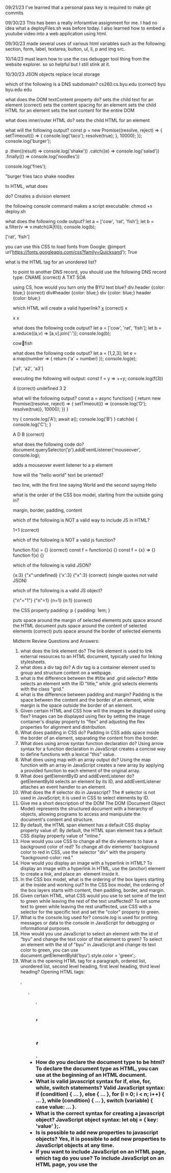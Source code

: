 09/21/23
I've learned that a personal pass key is required to make git commits

09/30/23
This has been a really inforamtive assignment for me. I had no idea what a deployFiles.sh was before today. I also learned how to embed a youtube video into a web application using html.

09/30/23
made several uses of various html variables such as the following: section, form, label, textarea, button, ul, li, p and img src.

10/14/23
must learn how to use the css debugger tool thing from the website explorer. so so helpful but I still stink at it.

10/30/23
JSON objects replace local storage

which of the following is a DNS subdomain?
cs260.cs.byu.edu (correct)
byu
byu.edu
edu

what does the DOM textContent property do?
sets the child text for an element (correct)
sets the content spacing for an element
sets the child HTML for an element
sets the text content for the entire DOM

what does inner/outer HTML do?
sets the child HTML for an element

what will the following output?
 const p = new Promise((resolve, reject) => {
    setTimeout(() => {
        console.log('taco');
        resolve(true);
    }, 10000);
 });
 console.log('burger');

 p
 .then((result) => console.log('shake'))
 .catch((e) => console.log('salad'))
 .finally(() => console.log('noodles'))

 console.log('fries');

"burger fries taco shake noodles

In HTML, what does <div> do?
Creates a division element

the following console command makes a script executable:
chmod +x deploy.sh

what does the following code output?
let a = ['cow', 'rat', 'fish'];
let b = a.filter(v => v.match(/A|f/i));
console.log(b);

['rat', 'fish']

you can use this CSS to load fonts from Google:
@import url'https://fonts.googleapis.com/css?family=Quicksand');
True

what is the HTML tag for an unordered list?
<ul>

to point to another DNS record, you should use the following DNS record type:
CNAME (correct)
A
TXT
SOA

using CS, how would you turn only the BYU text blue?
div.header {color: blue;} (correct)
div#header {color: blue;}
div {color: blue;}
header {color: blue;}

which HTML will create a valid hyperlink?
<a href='https://c.com'>x</a> (correct)
<a src=...>x</a>
<link src=...>x</a>
<link href=...>x</a>

what does the following code output?
let a = ['cow', 'rat', 'fish'];
let b = a.reduce((a,v) => [a,v].join(':'));
console.log(b);

cow:rat:fish

what does the following code output?
let a = [1,2,3];
let e = a.map(number => {
    return ('a' + number)
});
console.log(e);

['a1', 'a2', 'a3']

executing the following will output:
const f = y => ++y;
console.log(f(3))

4 (correct)
undefined
3
2

what will the following output?
const a = async function() {
    return new Promise((resolve, reject) => {
        setTimeout(() => {console.log('D'); resolve(true)}, 10000);
    })
}

try {
    console.log('A');
    await a();
    console.log('B')
} catch(e) {
    console.log('C');
}

A D B (correct)

what does the following code do?
document.querySelector('p').addEventListener('mouseover', console.log);

adds a mouseover event listener to a p element

how will the "hello world" text be oriented?

two line, with the first line saying World and the second saying Hello

what is the order of the CSS box model, starting from the outside going in?

margin, border, padding, content

which of the following is NOT a valid way to include JS in HTML?

<javascript>1+1</javascript> (correct)
<div onclick='1+1'/>
<script>1+1</script>

which of the following is NOT a valid js function?

function f(x) = {} (correct)
const f = function(x) {}
const f = {x} => {}
function f(x) {}

which of the following is valid JSON?

{x:3}
{"x":undefined}
{'x':3}
{"x":3} (correct) (single quotes not valid JSON)

which of the following is a valid JS object?

{"n"="1"}
{"n"=1}
{n=1}
{n:1} (correct)

the CSS property padding:
p {
    padding: 1em;
}

puts space around the margin of selected elements
puts space around the HTML document
puts space around the content of selected elements (correct)
puts space around the border of selected elements

Midterm Review Questions and Answers:

1. what does the link element do?
The link element is used to link external resources to an HTML document, typically used for linking stylesheets.
2. what does a div tag do?
A div tag is a container element used to group and structure content on a webpage.
3. what is the difference between the #title and .grid selector?
#title selects an element with the ID "title," while .grid selects elements with the class "grid."
4. what is the difference between padding and margin?
Padding is the space between the content and the border of an element, while margin is the space outside the border of an element.
5. Given certain HTML and CSS how will the images be displayed using flex?
Images can be displayed using flex by setting the image container's display property to "flex" and adjusting the flex properties for alignment and distribution.
6. What does padding in CSS do?
Padding in CSS adds space inside the border of an element, separating the content from the border.
7. What does using arrow syntax function declaration do?
Using arrow syntax for a function declaration in JavaScript creates a concise way to define functions with a lexical "this" value.
8. What does using map with an array output do?
Using the map function with an array in JavaScript creates a new array by applying a provided function to each element of the original array.
9. What does getElementByID and addEventListener do?
getElementById selects an element by its ID, and addEventListener attaches an event handler to an element.
10. What does the # selector do in Javascript?
The # selector is not used in JavaScript; it is used in CSS to select elements by ID.
11. Give me a short description of the DOM
The DOM (Document Object Model) represents the structured document with a hierarchy of objects, allowing programs to access and manipulate the document's content and structure.
12. By default, the HTML span element has a default CSS display property value of:
By default, the HTML span element has a default CSS display property value of "inline."
13. How would you use CSS to change all the div elements to have a background color of red?
To change all div elements' background color to red in CSS, use the selector "div" with the property "background-color: red."
14. How would you display an image with a hyperlink in HTML?
To display an image with a hyperlink in HTML, use the <a> (anchor) element to create a link, and place an <img> element inside it.
15. In the CSS box model, what is the ordering of the box layers starting at the inside and working out?
In the CSS box model, the ordering of the box layers starts with content, then padding, border, and margin.
16. Given certain HTML, what CSS would you use to set some of the text to green while leaving the rest of the text unaffected?
To set some text to green while leaving the rest unaffected, use CSS with a selector for the specific text and set the "color" property to green.
17. What is the console.log used for?
console.log is used for printing messages or data to the console in JavaScript for debugging or informational purposes.
18. How would you use JavaScript to select an element with the id of “byu” and change the text color of that element to green?
To select an element with the id of "byu" in JavaScript and change its text color to green, you can use document.getElementById('byu').style.color = 'green';.
19. What is the opening HTML tag for a paragraph, ordered list, unordered list, second level heading, first level heading, third level heading?
Opening HTML tags: <p>, <ol>, <ul>, <h2>, <h1>, <h3>.
20. How do you declare the document type to be html?
To declare the document type as HTML, you can use <!DOCTYPE html> at the beginning of an HTML document.
21. What is valid javascript syntax for if, else, for, while, switch statements?
Valid JavaScript syntax: if (condition) { ... }, else { ... }, for (i = 0; i < n; i++) { ... }, while (condition) { ... }, switch (variable) { case value: ... }.
22. What is the correct syntax for creating a javascript object?
JavaScript object syntax: let obj = { key: 'value' };.
23. Is is possible to add new properties to javascript objects?
Yes, it is possible to add new properties to JavaScript objects at any time.
24. If you want to include JavaScript on an HTML page, which tag do you use?
To include JavaScript on an HTML page, you use the <script> tag.
25. What JavaScript could you use to set the text "animal" to "crow" and leave the "fish" text unaffected?
To set the text "animal" to "crow" in JavaScript and leave the "fish" text unaffected, you can use string manipulation methods or selectors.
26. Describe JSON in one sentence?
JSON is a lightweight data interchange format that is easy for humans to read and write and easy for machines to parse and generate.
27. What does the console command chmod, pwd, cd, ls, vim, nano, mkdir, mv, rm, man, ssh, ps, wget, sudo do?
Console commands: chmod (change file permissions), pwd (print working directory), cd (change directory), ls (list directory contents), vim (text editor), nano (text editor), mkdir (make directory), mv (move/rename files), rm (remove files), man (manual pages), ssh (secure shell), ps (process status), wget (retrieve content), sudo (execute commands with superuser privileges).
28. What console command creates a remote shell session?
The console command to create a remote shell session is ssh.
29. Which of the following is true when the -la parameter is specified for the ls console command?
When the -la parameter is specified for the ls console command, it lists files and directories in long format, including hidden files, and sorts by name.
30. For the domain name banana.fruit.bozo.click, which is the top level domain, which is a subdomain, which is a root domain?
In the domain name "banana.fruit.bozo.click," "click" is the top-level domain, "bozo" is a subdomain, and "fruit" is a root domain.
31. Is a web certificate necessary to use HTTPS.
Yes, a web certificate (SSL/TLS) is necessary to use HTTPS for secure communication.
32. Can a DNS A record point to an IP address or another A record.
Yes, a DNS A record can point to an IP address or another A record, allowing for aliasing.
33. Port 443, 80, 22 is reserved for which protocol?
Port 443 is reserved for HTTPS, port 80 is reserved for HTTP, and port 22 is reserved for SSH.
34. Describe how Promises output when executed?
Promises in JavaScript output asynchronously when they are resolved or rejected, allowing for more predictable handling of asynchronous operations.

11/16/2023
deployed service functionality.




--------------------------------------------------------------------------------------------




12/18/2023
What ports are used for HTTP, HTTPS, SSH?
 HTTP: 80, HTTPS: 443, SSH: 22

What do HTTP status codes in the 300, 400, 500 range indicate?
300: content redirects or caching, 400: Client error, 500: Server error

What does the HTTP header content-type allow you to do?
Specifies the media type of the resource, allowing the browser to handle it appropriately.

What do the following attributes of a cookie do?
Domain
Path
SameSite
HTTPOnly
Domain: Specifies the domain to which the cookie belongs
Path: Specifies the URL path the cookie is valid for
SameSite: Controls when the cookie is sent
HTTPOnly: Prevents access to cookies via JavaScript.

Assuming the following Express middleware, what would be the console.log output for an HTTP GET request with a URL path of /foo/bar?
It depends on the middleware implementation.

Given the following Express service code: What does the following JavaScript fetch return?
It returns a Promise that resolves to the Response to that request, whether it is successful or not.

Given the following MongoDB query
{ cost: { $gt: 10 }, name: /fran.*/}
select all of the matching documents.
Selects documents with a cost greater than 10 and a name starting with "fran."

How should you store user passwords in a database?
Hash and salt passwords before storing.

Assuming the following Node.js service code is executing with websockets, what will be logged to the console of the web browser?
It depends on the WebSocket implementation.

What is the WebSocket protocol used for?
Facilitates bidirectional communication between a client and a server.

What is JSX and how are the curly braces rendered?
JSX is a syntax extension for JavaScript used with React. Curly braces are used for embedding expressions.

Assuming a HTML document with a 
<div id="root"></div>
element, what content will the following React component generate?
      function Welcome(props) {
        return <h1>Hello, {props.name}</h1>;
      }
      function App() {
        return (
          <div>
            <Welcome name="Sara" />
            <Welcome name="Cahal" />
            <Welcome name="Edite" />
          </div>
        );
      }
      const root = ReactDOM.createRoot(document.getElementById('root'));
      root.render(<App />);
Three "Welcome" components with different names inside a "div."

Assuming a HTML document with a 
<div id="root"></div>
element, what content will the following React component generate?
    function Numbers() { 
      const numbers = [1, 2, 3, 4, 5];
      const listItems = numbers.map((number) =>
        <li>{number}</li>
      );
      return(<ul>{listItems}</ul>)
    }
    const root = ReactDOM.createRoot(document.getElementById('root')); 
    root.render(<Numbers/>);
An unordered list of numbers from 1 to 5.

What does the following React component do?
function Example() {
  // Declare a new state variable, which we'll call "count" 
  const [count, setCount] = useState(0);
  return (
    <div>
      <p>You clicked {count} times</p>
      <button onClick={() => setCount(count + 1)}>
        Click me
      </button>
    </div>
  );
Manages a state variable "count" and renders a paragraph and button that increments the count on click.

What are React Hooks used for?
React Hooks are used to add state and lifecycle features to functional components.

What is the useEffect hook used for?
The useEffect hook is used for side effects in functional components, such as data fetching or subscriptions.

What does this code do?
export default function App() {
  return (
    <BrowserRouter>
      <Routes>
        <Route path="/" element={<Layout />}>
          <Route index element={<Home />} />
          <Route path="blogs" element={<Blogs />} />
          <Route path="contact" element={<Contact />} />
          <Route path="*" element={<NoPage />} />
        </Route>
      </Routes>
    </BrowserRouter>
  );
 Sets up routes using React Router for a single-page application.

What role does npm play in web development?
Manages dependencies and scripts for a Node.js project.

What does package.json do in a npm project?
The fetch function is used to make network requests, typically to APIs, and returns a Promise.

What does the fetch function do?
Node.js is a JavaScript runtime that allows server-side scripting.

What does node.js do?
npm is a package manager for JavaScript that helps manage project dependencies.

What does Vite do?
Vite is a build tool for modern web development, focusing on fast development and optimized builds.

For the request [GET] /fav/george what is logged?

app.use(function (req, res, next) {
	console.log(‘paul’);
	next();
});

app.put(‘/fav/:person’, (req, res, next) => {
	console.log(‘ringo’);
	next();
});

app.get(‘/fav/:person’, (req, res, next) => {
	console.log(req.params.person);
	next();
});

app.get(‘/*’, (req, res, next) => {
	console.log(‘john’);
	next();
});

app.use((_req, res) => res.send());

Results in: 
paul george john

Which express middleware will match this fetch request?
const r = await fetch(‘/fav/ringo’, {
	method: ‘DELETE’
});
Right answer:
app.delete(/fav\/(.*)/, () => {})
Wrong answers:
app.get('/fav/:id', () => {})
app.delete('/favorite/:id', () => {})
app.get('/ringo', () => {})

What document matches this MongoDB query?
{ $or: [{name:/J.*/}, {score: {$lt:3}}]}
Right answer:
{ name: "Walke", score: -55 }
Wrong answers:
{ name: "harry", score: 5 }
{ name: "bud", score:3 }
{ name: john, score: 337 }

Why is hashing stored passwords important?
It improves security by making the password unreadable

Given the following code, what will the console.log print?
// executed on server
Const {WebSocketServer } = require(‘ws’);
Const wss = new WebSocketServer({ port: 9900 });

wss.on(‘connection’, (ws) => {
	ws.on(‘message’, (data) => {
		Const msg = String.fromCharCode(...data);
		ws.send(`Server:${msg}`);
	});
});

// executed on browser
Const socket = new WebSocket(‘ws://localhost:9900’);
Socket.onmessage = (event) => {
	console.log(`Client:${event.data}`);
};
socket.send(‘Hello’);

Client:Server:Hello
Not:
Hello:Client:Server
Hello:Server:Client
Server:Client:Hello

What value does WebSocket add to HTTP?
It is peer to peer instead of client to server

What is NOT a purpose of JSX?
This one is NOT: To combine CSS, HTML, and JavaScript
To inject your HTML into your JavaScript
To componentize your HTML
To allow for composability of your HTML

What will component A initially display?
Const B = () => <b>burger</b>;
Const C = () => <b>fish</b>;
Const D = () => <b>taco</b>;
Const B = () => {
	Const [v, updateV] = React.useState(false);
	Const [x, updateX] = React.useState(B);
	
	Let o = <C />;
	If (v) {
		o = <B />;
	}

	React.useEffect(() => updateX(D), [v]);

	Return (
		<p onClick={() => updateV(true)}>{x}{o}</p>
	);
};

Tacofish
NOT:
burgerfish
burgerburger
tacoburger

What component will the URL ‘/burger’ render?
<BrowserRouter>
  <div className=’app’>
    <nav>
      <NavLink to=’/’>A</NavLink>
      <NavLink to=’/burger’>C</NavLink>
    <nav>

    <main>
      <Routes>
        <Routh path=’/’ element={<A />} exact />
        <Routh path=’/burger’ element={<B />} />
        <Routh path=’*’ element={<C />} />
      </Routes>
    </main>
  </div>
</BrowserRouter>

Answer: B

What does the command npm install ws do?
Adds template code for websockets to your JavaScript
NOT:
Locks the version of the websocket package for your application
Adds the websocket source code to the node_modules directory
Adds a dependency to your package.json file

You can use fetch in front end and back end code?
True

Which of the following is NOT true about a Linux daemon?
Answer: Cannot fork other processes
NOT:
Executes independent of a user
Starts when the computer is rebooted
PM2 is an example of a daemon

Which is not a standard HTTP header?
answer: Language
NOT:
Content-Type
Host
Cookie

Cookies allow:
a server to store data on the client
